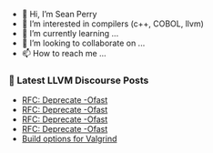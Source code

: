 - 👋 Hi, I’m Sean Perry
- 👀 I’m interested in compilers (c++, COBOL, llvm)
- 🌱 I’m currently learning ...
- 💞️ I’m looking to collaborate on ...
- 📫 How to reach me ...

<!---
s66perry/s66perry is a ✨ special ✨ repository because its `README.md` (this file) appears on your GitHub profile.
You can click the Preview link to take a look at your changes.
--->
### 📕 Latest LLVM Discourse Posts

<!-- DISCOURSE-LLVM:START -->
- [RFC: Deprecate -Ofast](https://discourse.llvm.org/t/rfc-deprecate-ofast/78687?page=5#post_97)
- [RFC: Deprecate -Ofast](https://discourse.llvm.org/t/rfc-deprecate-ofast/78687?page=5#post_96)
- [RFC: Deprecate -Ofast](https://discourse.llvm.org/t/rfc-deprecate-ofast/78687?page=5#post_95)
- [RFC: Deprecate -Ofast](https://discourse.llvm.org/t/rfc-deprecate-ofast/78687?page=5#post_94)
- [Build options for Valgrind](https://discourse.llvm.org/t/build-options-for-valgrind/80125#post_11)
<!-- DISCOURSE-LLVM:END -->
